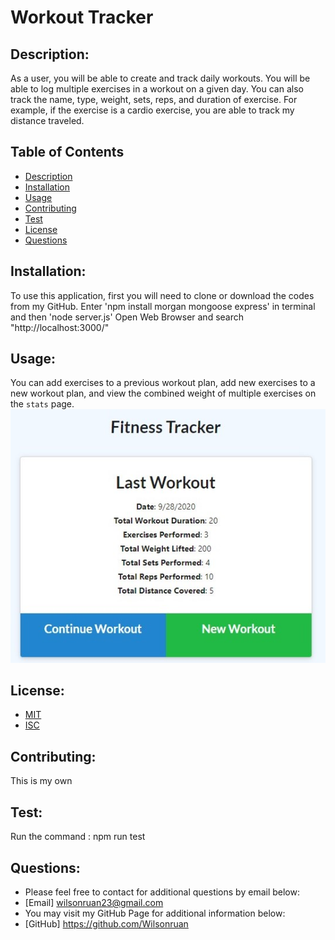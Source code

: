 # Workout Tracker

## Description:

As a user, you will be able to create and track daily workouts. You will be able to log multiple exercises in a workout on a given day. You can also track the name, type, weight, sets, reps, and duration of exercise. For example, if the exercise is a cardio exercise, you are able to track my distance traveled.

## Table of Contents

- [Description](#description)
- [Installation](#installation)
- [Usage](#usage) 
- [Contributing](#contributing)
- [Test](#test)
- [License](#license) 
- [Questions](#questions)

## Installation:
To use this application, first you will need to clone or download the codes from my GitHub. Enter 'npm install morgan mongoose express' in terminal and then 'node server.js' Open Web Browser and search "http://localhost:3000/"

## Usage:

You can add exercises to a previous workout plan, add new exercises to a new workout plan, and view the combined weight of multiple exercises on the `stats` page.
![ScreenShot](\public\images\screenshot.jpg)

## License:
  - [MIT](https://choosealicense.com/licenses/mit/)
  - [ISC](https://choosealicense.com/licenses/isc/)

## Contributing:

This is my own

## Test:

Run the command : npm run test

## Questions: 
  - Please feel free to contact for additional questions by email below: 
  - [Email] wilsonruan23@gmail.com
  - You may visit my GitHub Page for additional information below: 
  - [GitHub] https://github.com/Wilsonruan
  
